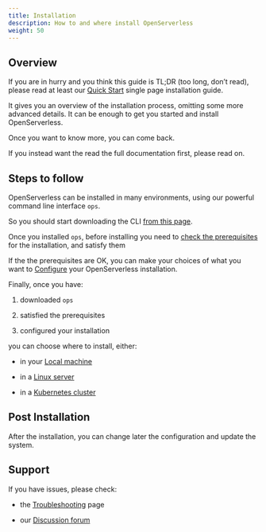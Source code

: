 ```yaml
---
title: Installation
description: How to and where install OpenServerless
weight: 50
---
```

## Overview

If you are in hurry and you think this guide is TL;DR (too long, don’t
read), please read at least our [Quick Start](/docs/installation/quickstart/)
single page installation guide.

It gives you an overview of the installation process, omitting some more
advanced details. It can be enough to get you started and install
OpenServerless.

Once you want to know more, you can come back.

If you instead want the read the full documentation first, please read
on.

## Steps to follow

OpenServerless can be installed in many environments, using our powerful
command line interface `ops`.

So you should start downloading the CLI [from this
page](/docs/installation/download/index.adoc).

Once you installed `ops`, before installing you need to [check the
prerequisites](/docs/installation/prereq/index.adoc) for the installation, and satisfy
them

If the the prerequisites are OK, you can make your choices of what you
want to [Configure](/docs/installation/configure/) your OpenServerless
installation.

Finally, once you have:

1. downloaded `ops`

2. satisfied the prerequisites

3. configured your installation

you can choose where to install, either:

- in your [Local machine](/docs/installation/install/local/)

- in a [Linux server](/docs/installation/install/server/)

- in a [Kubernetes cluster](/docs/installation/install/cluster/)

## Post Installation

After the installation, you can change later the configuration and
update the system.

## Support

If you have issues, please check:

- the [Troubleshooting](/docs/installation/debug/) page

- our [Discussion forum](http://nuvolaris.discourse.group)
